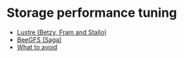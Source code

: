 

# Storage performance tuning

- [Lustre (Betzy, Fram and Stallo)](lustre.md)
- [BeeGFS (Saga)](beegfs.md)
- [What to avoid](what_to_avoid.md)
